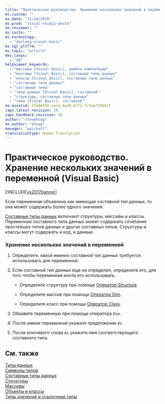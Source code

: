 ```yaml
---
title: "Практическое руководство. Хранение нескольких значений в переменной (Visual Basic) | Microsoft Docs"
ms.custom: ""
ms.date: "11/24/2016"
ms.prod: "visual-studio-dev14"
ms.reviewer: ""
ms.suite: ""
ms.technology: 
  - "devlang-visual-basic"
ms.tgt_pltfrm: ""
ms.topic: "article"
dev_langs: 
  - "VB"
helpviewer_keywords: 
  - "массивы [Visual Basic], ошибки компиляции"
  - "массивы [Visual Basic], составные типы данных"
  - "классы [Visual Basic], составные типы данных"
  - "составные типы данных"
  - "составные типы"
  - "типы данных [Visual Basic], составной"
  - "структуры, составные типы данных"
  - "типы [Visual Basic], составной"
ms.assetid: 5fe0e558-aac2-4a40-b7f2-7cfea7336917
caps.latest.revision: 16
caps.handback.revision: 16
author: "stevehoag"
ms.author: "shoag"
manager: "wpickett"
translationtype: Human Translation
---
```

# Практическое руководство. Хранение нескольких значений в переменной (Visual Basic)
[!INCLUDE[vs2017banner](../../../../csharp/includes/vs2017banner.md)]

Если переменная объявлена как имеющая *составной тип данных*, то она может содержать более одного значения.  
  
 [Составные типы данных](../../../../visual-basic/programming-guide/language-features/data-types/composite-data-types.md) включают структуры, массивы и классы.  Переменная составного типа данных может содержать сочетание простейших типов данных и других составных типов.  Структуры и классы могут содержать и код, и данные.  
  
### Хранение нескольких значений в переменной  
  
1.  Определите, какой именно составной тип данных требуется использовать для переменной.  
  
2.  Если составной тип данных еще не определен, определите его, для того чтобы переменная могла его использовать.  
  
    -   Определите структуру при помощи [Оператор Structure](../../../../visual-basic/language-reference/statements/structure-statement.md).  
  
    -   Определите массив при помощи [Оператор Dim](../../../../visual-basic/language-reference/statements/dim-statement.md).  
  
    -   Определите класс при помощи [Оператор Class](../../../../visual-basic/language-reference/statements/class-statement.md).  
  
3.  Объявите переменную при помощи оператора `Dim`.  
  
4.  После имени переменной укажите предложение `As`.  
  
5.  После ключевого слова `As` укажите имя соответствующего составного типа.  
  
## См. также  
 [Типы данных](../../../../visual-basic/language-reference/data-types/data-type-summary.md)   
 [Символы типов](../../../../visual-basic/programming-guide/language-features/data-types/type-characters.md)   
 [Составные типы данных](../../../../visual-basic/programming-guide/language-features/data-types/composite-data-types.md)   
 [Структуры](../../../../visual-basic/programming-guide/language-features/data-types/structures.md)   
 [Массивы](../../../../visual-basic/programming-guide/language-features/arrays/index.md)   
 [Объекты и классы](../../../../visual-basic/programming-guide/language-features/objects-and-classes/index.md)   
 [Типы значений и ссылочные типы](../../../../visual-basic/programming-guide/language-features/data-types/value-types-and-reference-types.md)